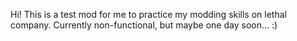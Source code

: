 Hi!
This is a test mod for me to practice my modding skills on lethal company.
Currently non-functional, but maybe one day soon... :)

